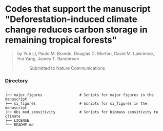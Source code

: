 # Codes that support the manuscript "Deforestation-induced climate change reduces carbon storage in remaining tropical forests"
> by Yue Li, Paulo M. Brando, Douglas C. Morton, David M. Lawrence, Hui Yang, James T. Randerson
>> Submitted to Nature Communications

### Directory
    .
    ├── major_figures                 # Scripts for major figures in the manuscript
    ├── si_figures                    # Scripts for si_figures in the manuscript
    ├── Obs_mod_sensitivity           # Scripts for biomass sensitivity to climate
    ├── LICENSE
    └── README.md
